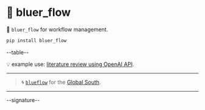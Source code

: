 # 📜 bluer_flow

📜 `bluer_flow` for workflow management.

```bash
pip install bluer_flow
```

--table--

💡 example use: [literature review using OpenAI API](https://github.com/kamangir/openai-commands/tree/main/openai_commands/literature_review).

---

> 🌀 [`blueflow`](https://github.com/kamangir/notebooks-and-scripts) for the [Global South](https://github.com/kamangir/bluer-south).

---

--signature--
